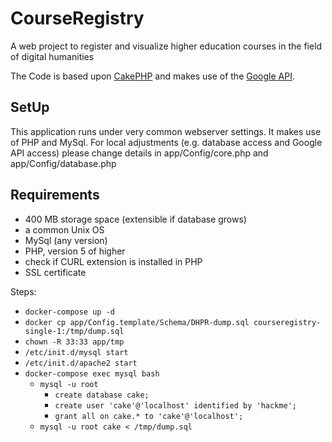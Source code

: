 # CourseRegistry
A web project to register and visualize higher education courses in the field of digital humanities

The Code is based upon [CakePHP](https://github.com/cakephp/cakephp) and makes use of the [Google API](https://code.google.com/apis/console/?pli=1).


## SetUp
This application runs under very common webserver settings. It makes use of PHP and MySql.
For local adjustments (e.g. database access and Google API access) please change details in app/Config/core.php and app/Config/database.php
## Requirements
* 400 MB storage space (extensible if database grows)
* a common Unix OS
* MySql (any version)
* PHP, version 5 of higher
* check if CURL extension is installed in PHP
* SSL certificate

Steps:

* `docker-compose up -d`
* `docker cp app/Config.template/Schema/DHPR-dump.sql courseregistry-single-1:/tmp/dump.sql`
* `chown -R 33:33 app/tmp`
* `/etc/init.d/mysql start`
* `/etc/init.d/apache2 start`
* `docker-compose exec mysql bash`
    * `mysql -u root`
        * `create database cake;`
        * `create user 'cake'@'localhost' identified by 'hackme';`
        * `grant all on cake.* to 'cake'@'localhost';`
    * `mysql -u root cake < /tmp/dump.sql`
